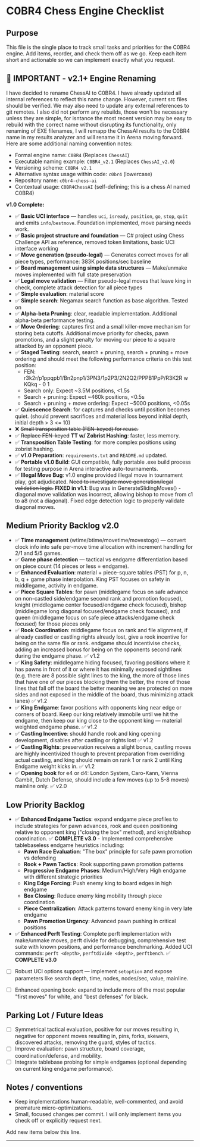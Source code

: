 # C0BR4 Chess Engine Checklist

Purpose
-------
This file is the single place to track small tasks and priorities for the C0BR4 engine. Add items, reorder, and check them off as we go. Keep each item short and actionable so we can implement exactly what you request.


**🚨 IMPORTANT - v2.1+ Engine Renaming**
----------------------------------------
I have decided to rename ChessAI to C0BR4. I have already updated all internal references to reflect this name change. However, current src files should be verified. We may also need to update any external references to git remotes. I also did not perform any rebuilds, those won't be necessary unless they are simple, for isntance the most recent version may be easy to rebuild with the correct name without disrupting its functionality, only renaming of EXE filenames, I will remapp the ChessAI results to the C0BR4 name in my results analyzer and will rename it in Arena moving forward. Here are some additional naming convention notes:
- Formal engine name: `C0BR4` (Replaces `ChessAI`)
- Executable naming example: `C0BR4_v2.1` (Replaces `ChessAI_v2.0`)
- Versioning scheme: `C0BR4 v2.1`
- Alternative syntax usage within code: `c0br4` (lowercase)
- Repository name: `c0br4-chess-ai`
- Contextual usage: `C0BR4ChessAI` (self-defining; this is a chess AI named C0BR4)

**v1.0 Complete:**

- ✅ **Basic UCI interface** — handles `uci`, `isready`, `position`, `go`, `stop`, `quit` and emits `info`/`bestmove`. Foundation implemented, move parsing needs work.
- ✅ **Basic project structure and foundation** — C# project using Chess Challenge API as reference, removed token limitations, basic UCI interface working
- ✅ **Move generation (pseudo-legal)** — Generates correct moves for all piece types, performance: 383K positions/sec baseline
- ✅ **Board management using simple data structures** — Make/unmake moves implemented with full state preservation
- ✅ **Legal move validation** — Filter pseudo-legal moves that leave king in check, complete attack detection for all piece types
- ✅ **Simple evaluation**: material score
- ✅ **Simple search**: Negamax search function as base algorithm. Tested on
- ✅ **Alpha-beta Pruning**: clear, readable implementation. Additional alpha-beta performance testing.
- ✅ **Move Ordering**: captures first and a small killer-move mechanism for storing beta cutoffs. Additional move priority for checks, pawn promotions, and a slight penalty for moving our piece to a square attacked by an opponent piece.
- ✅ **Staged Testing**: search, search + pruning, search + pruning + move ordering and should meet the following performance criteria on this test position:
   - FEN: r3k2r/p1ppqpb1/Bn2pnp1/3PN3/1p2P3/2N2Q2/PPPB1PpP/R3K2R w KQkq - 0 1
   - Search only: Expect ~3.5M positions, <1.5s
   - Search + pruning: Expect ~460k positions, <0.5s
   - Search + pruning + move ordering: Expect ~5000 positions, <0.05s
- ✅ **Quiescence Search**: for captures and checks until position becomes quiet. (should prevent sacrifices and material loss beyond initial depth, initial depth > 3 <= 10)
- ❌ ~~Small transposition table (FEN-keyed) for reuse.~~
- ✅ ~~Replace FEN-keyed~~ **TT w/ Zobrist Hashing**: faster, less memory.
- ✅ **Transposition Table Testing**: for more complex positions using zobrist hashing.
- ✅ **v1.0 Preparation**: `requirements.txt` and `README.md` updated.
- ✅ **Portable v1.0 Build**: GUI compatible, fully portable .exe build process for testing purpose in Arena interactive auto-tournaments.
- ✅ **Illegal Move Bug**: v1.0 engine provided illegal move in tournament play, got adjudicated. ~~Need to investigate move generation/legal validation logic.~~ **FIXED in v1.1**: Bug was in GenerateSlidingMoves() - diagonal move validation was incorrect, allowing bishop to move from c1 to a8 (not a diagonal). Fixed edge detection logic to properly validate diagonal moves.

Medium Priority Backlog v2.0
-----------------------------------

- ✅ **Time management** (wtime/btime/movetime/movestogo) — convert clock info into safe per-move time allocation with increment handling for 2/1 and 5/5 games.
- ✅ **Game phase detection** — tactical vs endgame differentiation based on piece count (14 pieces or less = endgame).
- ✅ **Enhanced Evaluation**: material + piece-square tables (PST) for p, n, b, q + game phase interpolation. King PST focuses on safety in middlegame, activity in endgame.
- ✅ **Piece Square Tables**: for pawn (middlegame focus on safe advance on non-castled side/endgame second rank and promotion focused), knight (middlegame center focused/endgame check focused), bishop (middlegame long diagonal focused/endgame check focused), and queen (middlegame focus on safe piece attacks/endgame check focused) for those pieces only
- ✅ **Rook Coordination**: middlegame focus on rank and file alignment, if already castled or castling rights already lost, give a rook incentive for being on the same file or rank. endgame should incentivise checks, adding an increased bonus for being on the opponents second rank during the endgame phase. ✅ v1.2
- ✅ **King Safety**: middlegame hiding focused, favoring positions where it has pawns in front of it or where it has minimally exposed sightlines (e.g. there are 8 possible sight lines to the king, the more of those lines that have one of our pieces blocking them the better, the more of those lines that fall off the board the better meaning we are protected on more sides and not exposed in the middle of the board, thus minimizing attack lanes) ✅ v1.2
- ✅ **King Endgame**: favor positions with opponents king near edge or corners of board. Keep our king relatively immobile until we hit the endgame, then keep our king close to the opponent king — material weighted endgame phase. ✅ v1.2
- ✅ **Castling Incentive**: should handle rook and king opening development, disables after castling or rights lost ✅ v1.2
- ✅ **Castling Rights**: preservation receives a slight bonus, castling moves are highly incentivized though to prevent preparation from overriding actual castling, and king should remain on rank 1 or rank 2 until King Endgame weight kicks in. ✅ v1.2
- ✅ **Opening book** for e4 or d4: London System, Caro-Kann, Vienna Gambit, Dutch Defense, should include a few moves (up to 5-8 moves) mainline only. ✅ v2.0

Low Priority Backlog
--------------------
- ✅ **Enhanced Endgame Tactics**: expand endgame piece profiles to include strategies for pawn advances, rook and queen positioning relative to opponent king ("closing the box" method), and knight/bishop coordination. ✅ **COMPLETE v3.0** - Implemented comprehensive tablebaseless endgame heuristics including:
  - **Pawn Race Evaluation**: "The box" principle for safe pawn promotion vs defending
  - **Rook + Pawn Tactics**: Rook supporting pawn promotion patterns
  - **Progressive Endgame Phases**: Medium/High/Very High endgame with different strategic priorities
  - **King Edge Forcing**: Push enemy king to board edges in high endgame
  - **Box Closing**: Reduce enemy king mobility through piece coordination
  - **Piece Centralization**: Attack patterns toward enemy king in very late endgame
  - **Pawn Promotion Urgency**: Advanced pawn pushing in critical positions
- ✅ **Enhanced Perft Testing**: Complete perft implementation with make/unmake moves, perft divide for debugging, comprehensive test suite with known positions, and performance benchmarking. Added UCI commands: `perft <depth>`, `perftdivide <depth>`, `perftbench`. ✅ **COMPLETE v3.0**
- [ ] Robust UCI options support — implement `setoption` and expose parameters like search depth, time, nodes, nodes/sec, value, mainline.
- [ ] Enhanced opening book: expand to include more of the most popular "first moves" for white, and "best defenses" for black.


Parking Lot / Future Ideas
--------------------------

- [ ] Symmetrical tactical evaluation, positive for our moves resulting in, negative for opponent moves resulting in, pins, forks, skewers, discovered attacks, removing the guard, styles of tactics.
- [ ] Improve evaluation: pawn structure, board coverage, coordination/defense, and mobility.
- [ ] Integrate tablebase probing for simple endgames (optional depending on current king endgame performance).

Notes / conventions
-------------------
- Keep implementations human-readable, well-commented, and avoid premature micro-optimizations.
- Small, focused changes per commit. I will only implement items you check off or explicitly request next.

Add new items below this line.

----------------------------------------

